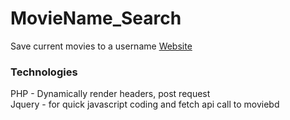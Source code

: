 # MovieName_Search

Save current movies to a username 
[Website](http://swiss.hunter.cuny.edu/students/dev02/final/)

### Technologies 
PHP  - Dynamically render headers, post request 
<br>
Jquery - for quick javascript coding and fetch api call to moviebd 


 
